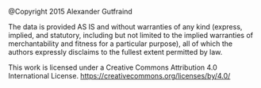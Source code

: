 @Copyright 2015
Alexander Gutfraind

The data is provided AS IS and without warranties of any kind (express, implied, and statutory, including but not limited to the implied warranties of merchantability and fitness for a particular purpose), all of which the authors expressly disclaims to the fullest extent permitted by law.

This work is licensed under a Creative Commons Attribution 4.0 International License.
https://creativecommons.org/licenses/by/4.0/
